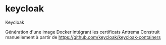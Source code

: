 # keycloak
Keycloak

Génération d'une image Docker intégrant les certificats Antrema
Construit manuellement à partir de https://github.com/keycloak/keycloak-containers